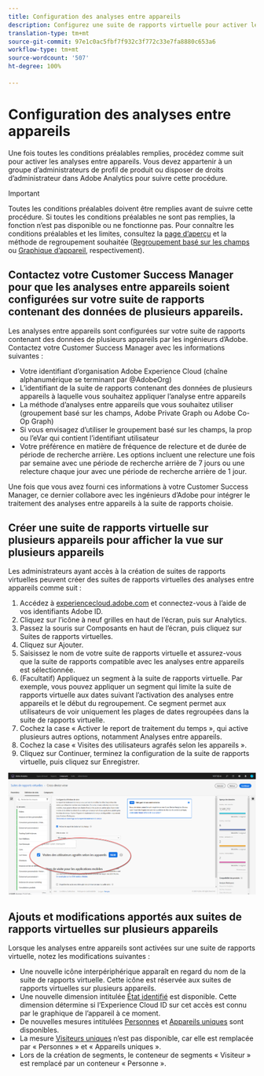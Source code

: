 ```yaml
---
title: Configuration des analyses entre appareils
description: Configurez une suite de rapports virtuelle pour activer les analyses entre appareils.
translation-type: tm+mt
source-git-commit: 97e1c0ac5fbf7f932c3f772c33e7fa8880c653a6
workflow-type: tm+mt
source-wordcount: '507'
ht-degree: 100%

---
```



# Configuration des analyses entre appareils

Une fois toutes les conditions préalables remplies, procédez comme suit pour activer les analyses entre appareils. Vous devez appartenir à un groupe d’administrateurs de profil de produit ou disposer de droits d’administrateur dans Adobe Analytics pour suivre cette procédure.

>[!IMPORTANT]
>
>Toutes les conditions préalables doivent être remplies avant de suivre cette procédure. Si toutes les conditions préalables ne sont pas remplies, la fonction n’est pas disponible ou ne fonctionne pas. Pour connaître les conditions préalables et les limites, consultez la [page d’aperçu](overview.md) et la méthode de regroupement souhaitée ([Regroupement basé sur les champs](field-based-stitching.md) ou [Graphique d’appareil](device-graph.md), respectivement).

## Contactez votre Customer Success Manager pour que les analyses entre appareils soient configurées sur votre suite de rapports contenant des données de plusieurs appareils.

Les analyses entre appareils sont configurées sur votre suite de rapports contenant des données de plusieurs appareils par les ingénieurs d’Adobe. Contactez votre Customer Success Manager avec les informations suivantes :

* Votre identifiant d’organisation Adobe Experience Cloud (chaîne alphanumérique se terminant par @AdobeOrg)
* L’identifiant de la suite de rapports contenant des données de plusieurs appareils à laquelle vous souhaitez appliquer l’analyse entre appareils
* La méthode d’analyses entre appareils que vous souhaitez utiliser (groupement basé sur les champs, Adobe Private Graph ou Adobe Co-Op Graph)
* Si vous envisagez d’utiliser le groupement basé sur les champs, la prop ou l’eVar qui contient l’identifiant utilisateur
* Votre préférence en matière de fréquence de relecture et de durée de période de recherche arrière. Les options incluent une relecture une fois par semaine avec une période de recherche arrière de 7 jours ou une relecture chaque jour avec une période de recherche arrière de 1 jour.

Une fois que vous avez fourni ces informations à votre Customer Success Manager, ce dernier collabore avec les ingénieurs d’Adobe pour intégrer le traitement des analyses entre appareils à la suite de rapports choisie.

## Créer une suite de rapports virtuelle sur plusieurs appareils pour afficher la vue sur plusieurs appareils

Les administrateurs ayant accès à la création de suites de rapports virtuelles peuvent créer des suites de rapports virtuelles des analyses entre appareils comme suit :

1. Accédez à [experiencecloud.adobe.com](https://experiencecloud.adobe.com) et connectez-vous à l’aide de vos identifiants Adobe ID.
2. Cliquez sur l’icône à neuf grilles en haut de l’écran, puis sur Analytics.
3. Passez la souris sur Composants en haut de l’écran, puis cliquez sur Suites de rapports virtuelles.
4. Cliquez sur Ajouter.
5. Saisissez le nom de votre suite de rapports virtuelle et assurez-vous que la suite de rapports compatible avec les analyses entre appareils est sélectionnée.
6. (Facultatif) Appliquez un segment à la suite de rapports virtuelle. Par exemple, vous pouvez appliquer un segment qui limite la suite de rapports virtuelle aux dates suivant l’activation des analyses entre appareils et le début du regroupement. Ce segment permet aux utilisateurs de voir uniquement les plages de dates regroupées dans la suite de rapports virtuelle.
7. Cochez la case « Activer le report de traitement du temps », qui active plusieurs autres options, notamment Analyses entre appareils.
8. Cochez la case « Visites des utilisateurs agrafés selon les appareils ».
9. Cliquez sur Continuer, terminez la configuration de la suite de rapports virtuelle, puis cliquez sur Enregistrer.

![Case à cocher Analyses entre appareils](assets/cda-checkbox.png)

## Ajouts et modifications apportés aux suites de rapports virtuelles sur plusieurs appareils

Lorsque les analyses entre appareils sont activées sur une suite de rapports virtuelle, notez les modifications suivantes :

* Une nouvelle icône interpériphérique apparaît en regard du nom de la suite de rapports virtuelle. Cette icône est réservée aux suites de rapports virtuelles sur plusieurs appareils.
* Une nouvelle dimension intitulée [État identifié](../dimensions/identified-state.md) est disponible. Cette dimension détermine si l’Experience Cloud ID sur cet accès est connu par le graphique de l’appareil à ce moment.
* De nouvelles mesures intitulées [Personnes](../metrics/people.md) et [Appareils uniques](../metrics/unique-devices.md) sont disponibles.
* La mesure [Visiteurs uniques](../metrics/unique-visitors.md) n’est pas disponible, car elle est remplacée par « Personnes » et « Appareils uniques ».
* Lors de la création de segments, le conteneur de segments « Visiteur » est remplacé par un conteneur « Personne ».
